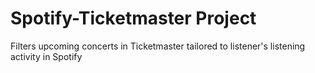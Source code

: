 # Spotify-Ticketmaster Project
  Filters upcoming concerts in Ticketmaster tailored to listener's listening activity in Spotify
